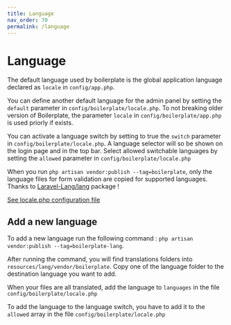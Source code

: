 ```yaml
---
title: Language
nav_order: 70
permalink: /language
---
```


# Language

The default language used by boilerplate is the global application language declared as `locale` in `config/app.php`.

You can define another default language for the admin panel by setting the `default` parameter in `config/boilerplate/locale.php`. 
To not breaking older version of Boilerplate, the parameter `locale` in `config/boilerplate/app.php` is used priorly if exists.

You can activate a language switch by setting to true the `switch` parameter in `config/boilerplate/locale.php`. A language
selector will so be shown on the login page and in the top bar. Select allowed switchable languages by setting the `allowed` parameter
in `config/boilerplate/locale.php`

When you run `php artisan vendor:publish --tag=boilerplate`, only the language files for form validation are copied 
for supported languages. Thanks to [Laravel-Lang/lang](https://github.com/Laravel-Lang/lang) package !

[See locale.php configuration file](../configuration/locale)

## Add a new language

To add a new language run the following command : `php artisan vendor:publish --tag=boilerplate-lang`. 

After running the command, you will find translations folders into `resources/lang/vendor/boilerplate`. Copy one of the language 
folder to the destination language you want to add.

When your files are all translated, add the language to `languages` in the file `config/boilerplate/locale.php`

To add the language to the language switch, you have to add it to the `allowed` array in the file `config/boilerplate/locale.php`